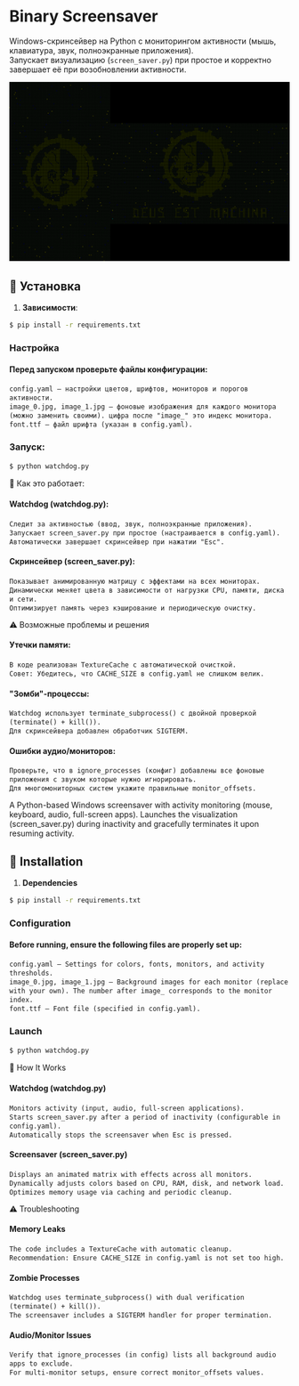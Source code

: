 # Binary Screensaver 

Windows-скринсейвер на Python с мониторингом активности (мышь, клавиатура, звук, полноэкранные приложения).  
Запускает визуализацию (`screen_saver.py`) при простое и корректно завершает её при возобновлении активности.

![Demo](demo.gif)

## 🔧 Установка

1. **Зависимости**:
```bash
$ pip install -r requirements.txt
```
### Настройка
#### Перед запуском проверьте файлы конфигурации:
	config.yaml – настройки цветов, шрифтов, мониторов и порогов активности.
	image_0.jpg, image_1.jpg – фоновые изображения для каждого монитора (можно заменить своими). цифра после "image_" это индекс монитора.
	font.ttf – файл шрифта (указан в config.yaml).

### Запуск:
```bash
$ python watchdog.py
```

🚀 Как это работает:
#### Watchdog (watchdog.py):
	Следит за активностью (ввод, звук, полноэкранные приложения).
	Запускает screen_saver.py при простое (настраивается в config.yaml).
	Автоматически завершает скринсейвер при нажатии "Esc".

#### Скринсейвер (screen_saver.py):
	Показывает анимированную матрицу с эффектами на всех мониторах.
	Динамически меняет цвета в зависимости от нагрузки CPU, памяти, диска и сети.
	Оптимизирует память через кэширование и периодическую очистку.

⚠️ Возможные проблемы и решения
#### Утечки памяти:
	В коде реализован TextureCache с автоматической очисткой.
	Совет: Убедитесь, что CACHE_SIZE в config.yaml не слишком велик.

#### "Зомби"-процессы:
	Watchdog использует terminate_subprocess() с двойной проверкой (terminate() + kill()).
	Для скринсейвера добавлен обработчик SIGTERM.

#### Ошибки аудио/мониторов:
	Проверьте, что в ignore_processes (конфиг) добавлены все фоновые приложения с звуком которые нужно игнорировать.
	Для многомониторных систем укажите правильные monitor_offsets.



A Python-based Windows screensaver with activity monitoring (mouse, keyboard, audio, full-screen apps).
Launches the visualization (screen_saver.py) during inactivity and gracefully terminates it upon resuming activity.

## 🔧 Installation
1. **Dependencies**
```bash
$ pip install -r requirements.txt 
```

### Configuration
#### Before running, ensure the following files are properly set up:
	config.yaml – Settings for colors, fonts, monitors, and activity thresholds.
	image_0.jpg, image_1.jpg – Background images for each monitor (replace with your own). The number after image_ corresponds to the monitor index.
	font.ttf – Font file (specified in config.yaml).

### Launch
```bash
$ python watchdog.py
```
🚀 How It Works
#### Watchdog (watchdog.py)
	Monitors activity (input, audio, full-screen applications).
	Starts screen_saver.py after a period of inactivity (configurable in config.yaml).
	Automatically stops the screensaver when Esc is pressed.

#### Screensaver (screen_saver.py)
	Displays an animated matrix with effects across all monitors.
	Dynamically adjusts colors based on CPU, RAM, disk, and network load.
	Optimizes memory usage via caching and periodic cleanup.

⚠️ Troubleshooting
#### Memory Leaks
	The code includes a TextureCache with automatic cleanup.
	Recommendation: Ensure CACHE_SIZE in config.yaml is not set too high.

#### Zombie Processes
	Watchdog uses terminate_subprocess() with dual verification (terminate() + kill()).
	The screensaver includes a SIGTERM handler for proper termination.

#### Audio/Monitor Issues
	Verify that ignore_processes (in config) lists all background audio apps to exclude.
	For multi-monitor setups, ensure correct monitor_offsets values.